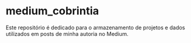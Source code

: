 # medium_cobrintia
Este repositório é dedicado para o armazenamento de projetos e dados utilizados em posts de minha autoria no Medium.
